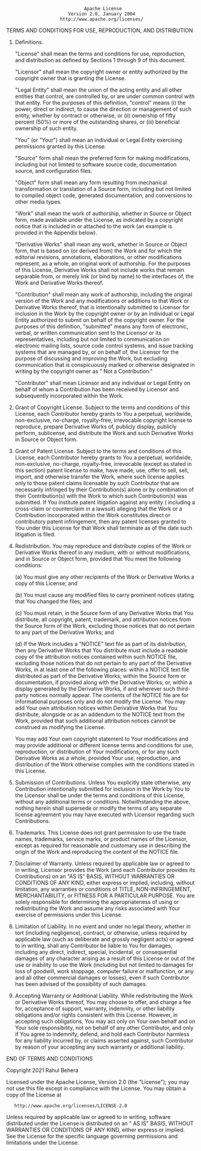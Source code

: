                                  Apache License
                           Version 2.0, January 2004
                        http://www.apache.org/licenses/

TERMS AND CONDITIONS FOR USE, REPRODUCTION, AND DISTRIBUTION

1. Definitions.

   "License" shall mean the terms and conditions for use, reproduction, and distribution as defined by Sections 1
   through 9 of this document.

   "Licensor" shall mean the copyright owner or entity authorized by the copyright owner that is granting the License.

   "Legal Entity" shall mean the union of the acting entity and all other entities that control, are controlled by, or
   are under common control with that entity. For the purposes of this definition,
   "control" means (i) the power, direct or indirect, to cause the direction or management of such entity, whether by
   contract or otherwise, or (ii) ownership of fifty percent (50%) or more of the outstanding shares, or (iii)
   beneficial ownership of such entity.

   "You" (or "Your") shall mean an individual or Legal Entity exercising permissions granted by this License.

   "Source" form shall mean the preferred form for making modifications, including but not limited to software source
   code, documentation source, and configuration files.

   "Object" form shall mean any form resulting from mechanical transformation or translation of a Source form, including
   but not limited to compiled object code, generated documentation, and conversions to other media types.

   "Work" shall mean the work of authorship, whether in Source or Object form, made available under the License, as
   indicated by a copyright notice that is included in or attached to the work
   (an example is provided in the Appendix below).

   "Derivative Works" shall mean any work, whether in Source or Object form, that is based on (or derived from) the Work
   and for which the editorial revisions, annotations, elaborations, or other modifications represent, as a whole, an
   original work of authorship. For the purposes of this License, Derivative Works shall not include works that remain
   separable from, or merely link (or bind by name) to the interfaces of, the Work and Derivative Works thereof.

   "Contribution" shall mean any work of authorship, including the original version of the Work and any modifications or
   additions to that Work or Derivative Works thereof, that is intentionally submitted to Licensor for inclusion in the
   Work by the copyright owner or by an individual or Legal Entity authorized to submit on behalf of the copyright
   owner. For the purposes of this definition, "submitted"
   means any form of electronic, verbal, or written communication sent to the Licensor or its representatives, including
   but not limited to communication on electronic mailing lists, source code control systems, and issue tracking systems
   that are managed by, or on behalf of, the Licensor for the purpose of discussing and improving the Work, but
   excluding communication that is conspicuously marked or otherwise designated in writing by the copyright owner as "
   Not a Contribution."

   "Contributor" shall mean Licensor and any individual or Legal Entity on behalf of whom a Contribution has been
   received by Licensor and subsequently incorporated within the Work.

2. Grant of Copyright License. Subject to the terms and conditions of this License, each Contributor hereby grants to
   You a perpetual, worldwide, non-exclusive, no-charge, royalty-free, irrevocable copyright license to reproduce,
   prepare Derivative Works of, publicly display, publicly perform, sublicense, and distribute the Work and such
   Derivative Works in Source or Object form.

3. Grant of Patent License. Subject to the terms and conditions of this License, each Contributor hereby grants to You a
   perpetual, worldwide, non-exclusive, no-charge, royalty-free, irrevocable
   (except as stated in this section) patent license to make, have made, use, offer to sell, sell, import, and otherwise
   transfer the Work, where such license applies only to those patent claims licensable by such Contributor that are
   necessarily infringed by their Contribution(s) alone or by combination of their Contribution(s)
   with the Work to which such Contribution(s) was submitted. If You institute patent litigation against any entity (
   including a cross-claim or counterclaim in a lawsuit) alleging that the Work or a Contribution incorporated within
   the Work constitutes direct or contributory patent infringement, then any patent licenses granted to You under this
   License for that Work shall terminate as of the date such litigation is filed.

4. Redistribution. You may reproduce and distribute copies of the Work or Derivative Works thereof in any medium, with
   or without modifications, and in Source or Object form, provided that You meet the following conditions:

   (a) You must give any other recipients of the Work or Derivative Works a copy of this License; and

   (b) You must cause any modified files to carry prominent notices stating that You changed the files; and

   (c) You must retain, in the Source form of any Derivative Works that You distribute, all copyright, patent,
   trademark, and attribution notices from the Source form of the Work, excluding those notices that do not pertain to
   any part of the Derivative Works; and

   (d) If the Work includes a "NOTICE" text file as part of its distribution, then any Derivative Works that You
   distribute must include a readable copy of the attribution notices contained within such NOTICE file, excluding those
   notices that do not pertain to any part of the Derivative Works, in at least one of the following places: within a
   NOTICE text file distributed as part of the Derivative Works; within the Source form or documentation, if provided
   along with the Derivative Works; or, within a display generated by the Derivative Works, if and wherever such
   third-party notices normally appear. The contents of the NOTICE file are for informational purposes only and do not
   modify the License. You may add Your own attribution notices within Derivative Works that You distribute, alongside
   or as an addendum to the NOTICE text from the Work, provided that such additional attribution notices cannot be
   construed as modifying the License.

   You may add Your own copyright statement to Your modifications and may provide additional or different license terms
   and conditions for use, reproduction, or distribution of Your modifications, or for any such Derivative Works as a
   whole, provided Your use, reproduction, and distribution of the Work otherwise complies with the conditions stated in
   this License.

5. Submission of Contributions. Unless You explicitly state otherwise, any Contribution intentionally submitted for
   inclusion in the Work by You to the Licensor shall be under the terms and conditions of this License, without any
   additional terms or conditions. Notwithstanding the above, nothing herein shall supersede or modify the terms of any
   separate license agreement you may have executed with Licensor regarding such Contributions.

6. Trademarks. This License does not grant permission to use the trade names, trademarks, service marks, or product
   names of the Licensor, except as required for reasonable and customary use in describing the origin of the Work and
   reproducing the content of the NOTICE file.

7. Disclaimer of Warranty. Unless required by applicable law or agreed to in writing, Licensor provides the Work (and
   each Contributor provides its Contributions) on an "AS IS" BASIS, WITHOUT WARRANTIES OR CONDITIONS OF ANY KIND,
   either express or implied, including, without limitation, any warranties or conditions of TITLE, NON-INFRINGEMENT,
   MERCHANTABILITY, or FITNESS FOR A PARTICULAR PURPOSE. You are solely responsible for determining the appropriateness
   of using or redistributing the Work and assume any risks associated with Your exercise of permissions under this
   License.

8. Limitation of Liability. In no event and under no legal theory, whether in tort (including negligence), contract, or
   otherwise, unless required by applicable law (such as deliberate and grossly negligent acts) or agreed to in writing,
   shall any Contributor be liable to You for damages, including any direct, indirect, special, incidental, or
   consequential damages of any character arising as a result of this License or out of the use or inability to use the
   Work (including but not limited to damages for loss of goodwill, work stoppage, computer failure or malfunction, or
   any and all other commercial damages or losses), even if such Contributor has been advised of the possibility of such
   damages.

9. Accepting Warranty or Additional Liability. While redistributing the Work or Derivative Works thereof, You may choose
   to offer, and charge a fee for, acceptance of support, warranty, indemnity, or other liability obligations and/or
   rights consistent with this License. However, in accepting such obligations, You may act only on Your own behalf and
   on Your sole responsibility, not on behalf of any other Contributor, and only if You agree to indemnify, defend, and
   hold each Contributor harmless for any liability incurred by, or claims asserted against, such Contributor by reason
   of your accepting any such warranty or additional liability.

END OF TERMS AND CONDITIONS

Copyright 2021 Rahul Behera

Licensed under the Apache License, Version 2.0 (the "License"); you may not use this file except in compliance with the
License. You may obtain a copy of the License at

       http://www.apache.org/licenses/LICENSE-2.0

Unless required by applicable law or agreed to in writing, software distributed under the License is distributed on an "
AS IS" BASIS, WITHOUT WARRANTIES OR CONDITIONS OF ANY KIND, either express or implied. See the License for the specific
language governing permissions and limitations under the License.